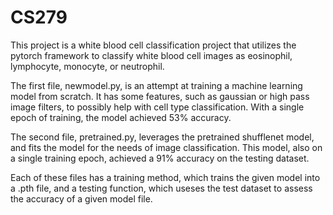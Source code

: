 # CS279

This project is a white blood cell classification project that utilizes the pytorch framework to classify white blood cell images as eosinophil, lymphocyte, monocyte, or neutrophil. 

The first file, newmodel.py, is an attempt at training a machine learning model from scratch. It has some features, such as gaussian or high pass image filters, to possibly help with cell type classification. With a single epoch of training, the model achieved 53% accuracy.

The second file, pretrained.py, leverages the pretrained shufflenet model, and fits the model for the needs of image classification. This model, also on a single training epoch, achieved a 91% accuracy on the testing dataset.

Each of these files has a training method, which trains the given model into a .pth file, and a testing function, which useses the test dataset to assess the accuracy of a given model file. 

